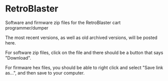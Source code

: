 # RetroBlaster
Software and firmware zip files for the RetroBlaster cart programmer/dumper

The most recent versions, as well as old archived versions, will be posted here.

For software zip files, click on the file and there should be a button that says "Download".

For firmware hex files, you should be able to right click and select "Save link as...", and then save to your computer.
